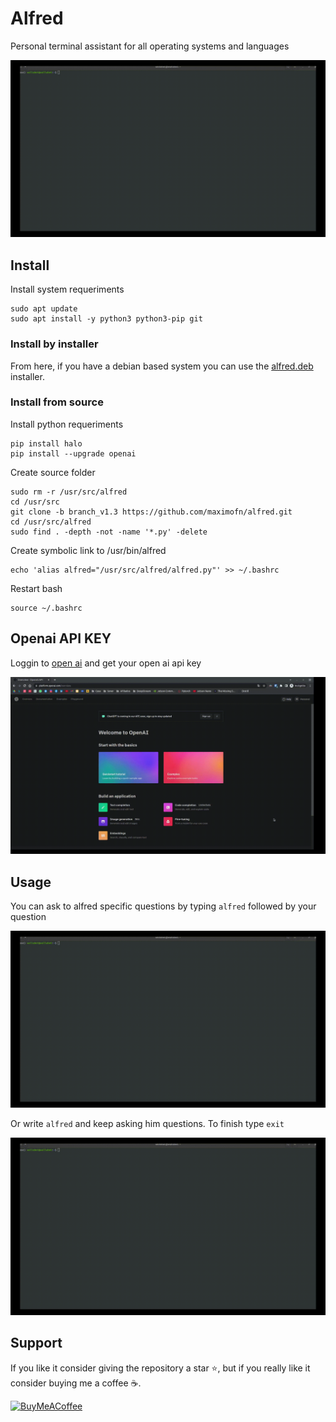 # Alfred

Personal terminal assistant for all operating systems and languages

![usage](gifs/alfredx4.gif)

## Install

Install system requeriments

```
sudo apt update
sudo apt install -y python3 python3-pip git
```

### Install by installer

From here, if you have a debian based system you can use the [alfred.deb](https://github.com/maximofn/alfred/blob/v1.3/alfredv1_3.deb) installer.

### Install from source

Install python requeriments

```
pip install halo
pip install --upgrade openai
```

Create source folder

```
sudo rm -r /usr/src/alfred
cd /usr/src
git clone -b branch_v1.3 https://github.com/maximofn/alfred.git
cd /usr/src/alfred
sudo find . -depth -not -name '*.py' -delete
```

Create symbolic link to /usr/bin/alfred

```
echo 'alias alfred="/usr/src/alfred/alfred.py"' >> ~/.bashrc
```

Restart bash

```
source ~/.bashrc
```

## Openai API KEY

Loggin to <a href="https://platform.openai.com/overview" target="_blank">open ai</a> and get your open ai api key

![open ai api key](gifs/openaix2.gif)

## Usage

You can ask to alfred specific questions by typing `alfred` followed by your question

![usage](gifs/alfredx4.gif)

Or write `alfred` and keep asking him questions. To finish type `exit`

![usage](gifs/alfredBuclex4.gif)

## Support

If you like it consider giving the repository a star ⭐, but if you really like it consider buying me a coffee ☕.

[![BuyMeACoffee](https://img.shields.io/badge/Buy_Me_A_Coffee-Support_my_work-FFDD00?style=for-the-badge&logo=buy-me-a-coffee&logoColor=white&labelColor=101010)](https://www.buymeacoffee.com/maximofn)